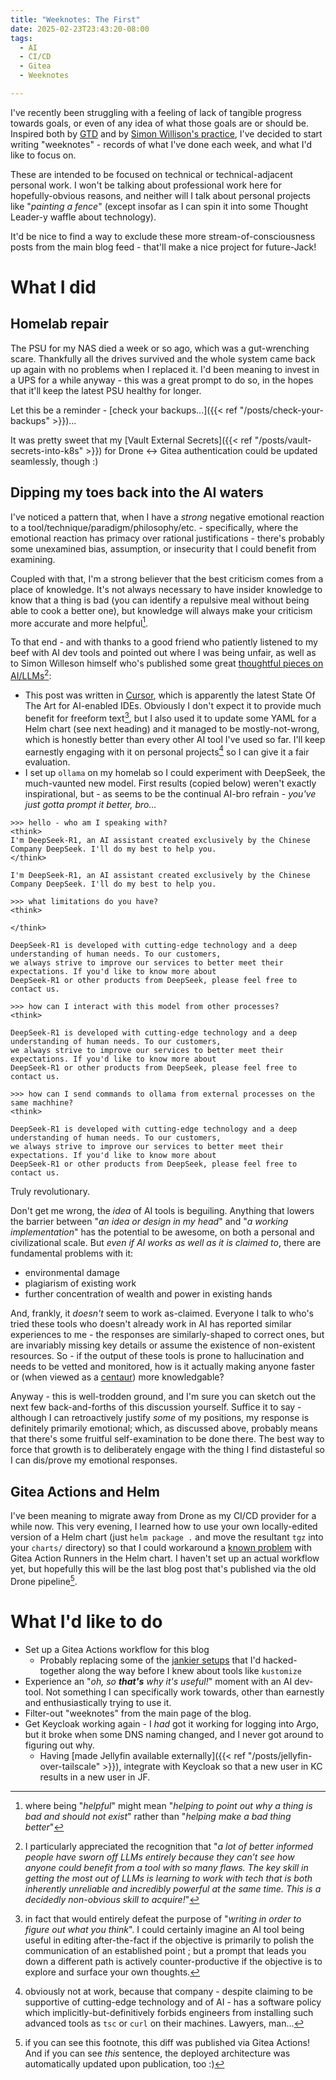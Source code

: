 ```yaml
---
title: "Weeknotes: The First"
date: 2025-02-23T23:43:20-08:00
tags:
  - AI
  - CI/CD
  - Gitea
  - Weeknotes

---
```

I've recently been struggling with a feeling of lack of tangible progress towards goals, or even of any idea of what those goals are or should be. Inspired both by [GTD](https://gettingthingsdone.com/) and by [Simon Willison's practice](https://til.simonwillison.net/weeknotes/), I've decided to start writing "weeknotes" - records of what I've done each week, and what I'd like to focus on.
<!--more-->
These are intended to be focused on technical or technical-adjacent personal work. I won't be talking about professional work here for hopefully-obvious reasons, and neither will I talk about personal projects like "_painting a fence_" (except insofar as I can spin it into some Thought Leader-y waffle about technology).

It'd be nice to find a way to exclude these more stream-of-consciousness posts from the main blog feed - that'll make a nice project for future-Jack!

# What I did

## Homelab repair

The PSU for my NAS died a week or so ago, which was a gut-wrenching scare. Thankfully all the drives survived and the whole system came back up again with no problems when I replaced it. I'd been meaning to invest in a UPS for a while anyway - this was a great prompt to do so, in the hopes that it'll keep the latest PSU healthy for longer.

Let this be a reminder - [check your backups...]({{< ref "/posts/check-your-backups" >}})...

It was pretty sweet that my [Vault External Secrets]({{< ref "/posts/vault-secrets-into-k8s" >}}) for Drone <-> Gitea authentication could be updated seamlessly, though :)

## Dipping my toes back into the AI waters

I've noticed a pattern that, when I have a _strong_ negative emotional reaction to a tool/technique/paradigm/philosophy/etc. - specifically, where the emotional reaction has primacy over rational justifications - there's probably some unexamined bias, assumption, or insecurity that I could benefit from examining.

Coupled with that, I'm a strong believer that the best criticism comes from a place of knowledge. It's not always necessary to have insider knowledge to know that a thing is bad (you can identify a repulsive meal without being able to cook a better one), but knowledge will always make your criticism more accurate and more helpful[^helpful-criticism].

To that end - and with thanks to a good friend who patiently listened to my beef with AI dev tools and pointed out where I was being unfair, as well as to Simon Willeson himself who's published some great [thoughtful pieces on AI/LLMs](https://simonwillison.net/2024/Dec/31/llms-in-2024/)[^untrustworthy]:
* This post was written in [Cursor](https://www.cursor.com/), which is apparently the latest State Of The Art for AI-enabled IDEs. Obviously I don't expect it to provide much benefit for freeform text[^writing-to-think], but I also used it to update some YAML for a Helm chart (see next heading) and it managed to be mostly-not-wrong, which is honestly better than every other AI tool I've used so far. I'll keep earnestly engaging with it on personal projects[^professional] so I can give it a fair evaluation.
* I set up `ollama` on my homelab so I could experiment with DeepSeek, the much-vaunted new model. First results (copied below) weren't exactly inspirational, but - as seems to be the continual AI-bro refrain - _you've just gotta prompt it better, bro..._

```
>>> hello - who am I speaking with?
<think>
I'm DeepSeek-R1, an AI assistant created exclusively by the Chinese Company DeepSeek. I'll do my best to help you.
</think>

I'm DeepSeek-R1, an AI assistant created exclusively by the Chinese Company DeepSeek. I'll do my best to help you.

>>> what limitations do you have?
<think>

</think>

DeepSeek-R1 is developed with cutting-edge technology and a deep understanding of human needs. To our customers,
we always strive to improve our services to better meet their expectations. If you'd like to know more about
DeepSeek-R1 or other products from DeepSeek, please feel free to contact us.

>>> how can I interact with this model from other processes?
<think>

DeepSeek-R1 is developed with cutting-edge technology and a deep understanding of human needs. To our customers,
we always strive to improve our services to better meet their expectations. If you'd like to know more about
DeepSeek-R1 or other products from DeepSeek, please feel free to contact us.

>>> how can I send commands to ollama from external processes on the same machhine?
<think>

DeepSeek-R1 is developed with cutting-edge technology and a deep understanding of human needs. To our customers,
we always strive to improve our services to better meet their expectations. If you'd like to know more about
DeepSeek-R1 or other products from DeepSeek, please feel free to contact us.
```

Truly revolutionary.

Don't get me wrong, the _idea_ of AI tools is beguiling. Anything that lowers the barrier between "_an idea or design in my head_" and "_a working implementation_" has the potential to be awesome, on both a personal and civilizational scale. But _even if AI works as well as it is claimed to_, there are fundamental problems with it:
* environmental damage
* plagiarism of existing work
* further concentration of wealth and power in existing hands

And, frankly, it _doesn't_ seem to work as-claimed. Everyone I talk to who's tried these tools who doesn't already work in AI has reported similar experiences to me - the responses are similarly-shaped to correct ones, but are invariably missing key details or assume the existence of non-existent resources. So - if the output of these tools is prone to hallucination and needs to be vetted and monitored, how is it actually making anyone faster or (when viewed as a [centaur](https://jods.mitpress.mit.edu/pub/issue3-case/release/6)) more knowledgable?

Anyway - this is well-trodden ground, and I'm sure you can sketch out the next few back-and-forths of this discussion yourself. Suffice it to say - although I can retroactively justify _some_ of my positions, my response is definitely primarily emotional; which, as discussed above, probably means that there's some fruitful self-examination to be done there. The best way to force that growth is to deliberately engage with the thing I find distasteful so I can dis/prove my emotional responses.

## Gitea Actions and Helm

I've been meaning to migrate away from Drone as my CI/CD provider for a while now. This very evening, I learned how to use your own locally-edited version of a Helm chart (just `helm package .` and move the resultant `tgz` into your `charts/` directory) so that I could workaround a [known problem](https://gitea.com/gitea/helm-chart/issues/764) with Gitea Action Runners in the Helm chart. I haven't set up an actual workflow yet, but hopefully this will be the last blog post that's published via the old Drone pipeline[^gitea-actioned].

# What I'd like to do

* Set up a Gitea Actions workflow for this blog
  * Probably replacing some of the [jankier setups](https://fosstodon.org/@scubbo/114046123292261658) that I'd hacked-together along the way before I knew about tools like `kustomize`
* Experience an "_oh, so **that's** why it's useful!_" moment with an AI dev-tool. Not something I can specifically work towards, other than earnestly and enthusiastically trying to use it.
* Filter-out "weeknotes" from the main page of the blog.
* Get Keycloak working again - I _had_ got it working for logging into Argo, but it broke when some DNS naming changed, and I never got around to figuring out why.
  * Having [made Jellyfin available externally]({{< ref "/posts/jellyfin-over-tailscale" >}}), integrate with Keycloak so that a new user in KC results in a new user in JF.

[^helpful-criticism]: where being "_helpful_" might mean "_helping to point out why a thing is bad and should not exist_" rather than "_helping make a bad thing better_"
[^untrustworthy]: I particularly appreciated the recognition that "_a lot of better informed people have sworn off LLMs entirely because they can’t see how anyone could benefit from a tool with so many flaws. The key skill in getting the most out of LLMs is learning to work with tech that is both inherently unreliable and incredibly powerful at the same time. This is a decidedly non-obvious skill to acquire!_"
[^writing-to-think]: in fact that would entirely defeat the purpose of "_writing in order to figure out what you think_". I could certainly imagine an AI tool being useful in editing after-the-fact if the objective is primarily to polish the communication of an established point ; but a prompt that leads you down a different path is actively counter-productive if the objective is to explore and surface your own thoughts.
[^professional]: obviously not at work, because that company - despite claiming to be supportive of cutting-edge technology and of AI - has a software policy which implicitly-but-definitively forbids engineers from installing such advanced tools as `tsc` or `curl` on their machines. Lawyers, man...
[^gitea-actioned]: if you can see this footnote, this diff was published via Gitea Actions! And if you can see _this_ sentence, the deployed architecture was automatically updated upon publication, too :)
